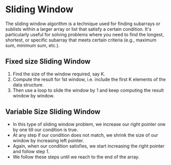 # Sliding Window

The sliding window algorithm is a technique used for finding subarrays or sublists within a larger array or list that satisfy a certain condition. It's particularly useful for solving problems where you need to find the longest, shortest, or specific subarray that meets certain criteria (e.g., maximum sum, minimum sum, etc.).

## Fixed size Sliding Window
1. Find the size of the window required, say K.
2. Compute the result for 1st window, i.e. include the first K elements of the data structure.
3. Then use a loop to slide the window by 1 and keep computing the result window by window.


## Variable Size Sliding Window
- In this type of sliding window problem, we increase our right pointer one by one till our condition is true.
- At any step if our condition does not match, we shrink the size of our window by increasing left pointer.
- Again, when our condition satisfies, we start increasing the right pointer and follow step 1.
- We follow these steps until we reach to the end of the array.